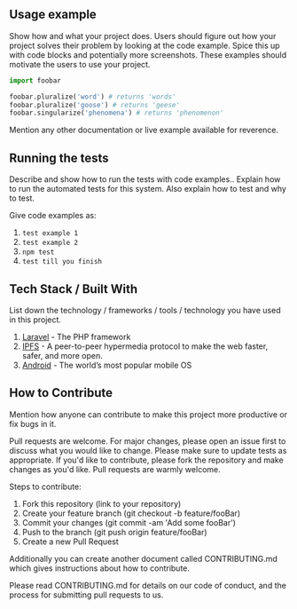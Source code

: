 




## Usage example
Show how and what your project does. Users should figure out how your project solves their problem by looking at the code example. Spice this up with code blocks and potentially more screenshots. These examples should motivate the users to use your project. 
```python
import foobar

foobar.pluralize('word') # returns 'words'
foobar.pluralize('goose') # returns 'geese'
foobar.singularize('phenomena') # returns 'phenomenon'
``` 

Mention any other documentation or live example available for reverence.

## Running the tests
Describe and show how to run the tests with code examples.. Explain how to run the automated tests for this system.  Also explain how to test and why to test.

Give code examples as:
1. `test example 1`
2. `test example 2`
3. `npm test`
4. `test till you finish`



## Tech Stack / Built With
List down the technology / frameworks / tools / technology you have used in this project.
1. [Laravel](https://laravel.com/) - The PHP framework
2. [IPFS](https://ipfs.io/)  - A peer-to-peer hypermedia protocol to make the web faster, safer, and more open. 
3. [Android](https://www.android.com/) - The world’s most popular mobile OS

## How to Contribute
Mention how anyone can contribute to make this project more productive or fix bugs in it.  

Pull requests are welcome. For major changes, please open an issue first to discuss what you would like to change. Please make sure to update tests as appropriate. If you'd like to contribute, please fork the repository and make changes as you'd like. Pull requests are warmly welcome.

Steps to contribute:
1. Fork this repository (link to your repository)
2. Create your feature branch (git checkout -b feature/fooBar)
3. Commit your changes (git commit -am 'Add some fooBar')
4. Push to the branch (git push origin feature/fooBar)
5. Create a new Pull Request

Additionally you can create another document called CONTRIBUTING.md which gives instructions about how to contribute. 

Please read CONTRIBUTING.md for details on our code of conduct, and the process for submitting pull requests to us.

